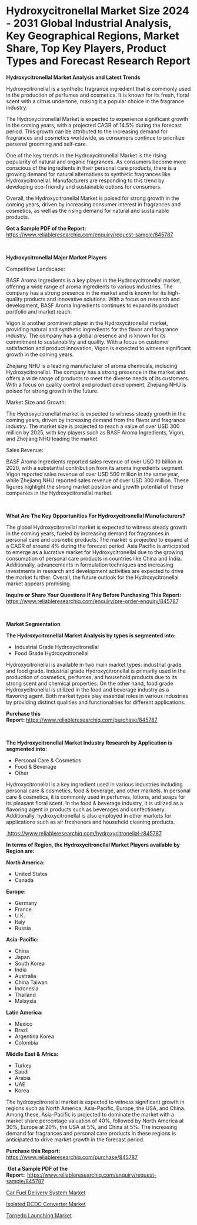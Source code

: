 <p><h1>Hydroxycitronellal Market Size 2024 - 2031 Global Industrial Analysis, Key Geographical Regions, Market Share, Top Key Players, Product Types and Forecast Research Report</h1></p><p><strong>Hydroxycitronellal Market Analysis and Latest Trends</strong></p>
<p><p>Hydroxycitronellal is a synthetic fragrance ingredient that is commonly used in the production of perfumes and cosmetics. It is known for its fresh, floral scent with a citrus undertone, making it a popular choice in the fragrance industry.</p><p>The Hydroxycitronellal Market is expected to experience significant growth in the coming years, with a projected CAGR of 14.5% during the forecast period. This growth can be attributed to the increasing demand for fragrances and cosmetics worldwide, as consumers continue to prioritize personal grooming and self-care.</p><p>One of the key trends in the Hydroxycitronellal Market is the rising popularity of natural and organic fragrances. As consumers become more conscious of the ingredients in their personal care products, there is a growing demand for natural alternatives to synthetic fragrances like Hydroxycitronellal. Manufacturers are responding to this trend by developing eco-friendly and sustainable options for consumers.</p><p>Overall, the Hydroxycitronellal Market is poised for strong growth in the coming years, driven by increasing consumer interest in fragrances and cosmetics, as well as the rising demand for natural and sustainable products.</p></p>
<p><strong>Get a Sample PDF of the Report:&nbsp;</strong> <a href="https://www.reliableresearchiq.com/enquiry/request-sample/845787">https://www.reliableresearchiq.com/enquiry/request-sample/845787</a></p>
<p>&nbsp;</p>
<p><strong>Hydroxycitronellal Major Market Players</strong></p>
<p><p>Competitive Landscape:</p><p>BASF Aroma Ingre­dients is a key player in the Hydroxycitronellal market, offering a wide range of aroma ingredients to various industries. The company has a strong presence in the market and is known for its high-quality products and innovative solutions. With a focus on research and development, BASF Aroma Ingre­dients continues to expand its product portfolio and market reach.</p><p>Vigon is another prominent player in the Hydroxycitronellal market, providing natural and synthetic ingredients for the flavor and fragrance industry. The company has a global presence and is known for its commitment to sustainability and quality. With a focus on customer satisfaction and product innovation, Vigon is expected to witness significant growth in the coming years.</p><p>Zhejiang NHU is a leading manufacturer of aroma chemicals, including Hydroxycitronellal. The company has a strong presence in the market and offers a wide range of products to meet the diverse needs of its customers. With a focus on quality control and product development, Zhejiang NHU is poised for strong growth in the future.</p><p>Market Size and Growth:</p><p>The Hydroxycitronellal market is expected to witness steady growth in the coming years, driven by increasing demand from the flavor and fragrance industry. The market size is projected to reach a value of over USD 300 million by 2025, with key players such as BASF Aroma Ingre­dients, Vigon, and Zhejiang NHU leading the market.</p><p>Sales Revenue:</p><p>BASF Aroma Ingre­dients reported sales revenue of over USD 10 billion in 2020, with a substantial contribution from its aroma ingredients segment. Vigon reported sales revenue of over USD 500 million in the same year, while Zhejiang NHU reported sales revenue of over USD 300 million. These figures highlight the strong market position and growth potential of these companies in the Hydroxycitronellal market.</p></p>
<p>&nbsp;</p>
<p><strong>What Are The Key Opportunities For Hydroxycitronellal Manufacturers?</strong></p>
<p><p>The global Hydroxycitronellal market is expected to witness steady growth in the coming years, fueled by increasing demand for fragrances in personal care and cosmetic products. The market is projected to expand at a CAGR of around 4% during the forecast period. Asia Pacific is anticipated to emerge as a lucrative market for Hydroxycitronellal due to the growing consumption of personal care products in countries like China and India. Additionally, advancements in formulation techniques and increasing investments in research and development activities are expected to drive the market further. Overall, the future outlook for the Hydroxycitronellal market appears promising.</p></p>
<p><strong>Inquire or Share Your Questions If Any Before Purchasing This Report:</strong> <a href="https://www.reliableresearchiq.com/enquiry/pre-order-enquiry/845787">https://www.reliableresearchiq.com/enquiry/pre-order-enquiry/845787</a></p>
<p>&nbsp;</p>
<p><strong>Market Segmentation</strong></p>
<p><strong>The Hydroxycitronellal Market Analysis by types is segmented into:</strong></p>
<p><ul><li>Industrial Grade Hydroxycitronellal</li><li>Food Grade Hydroxycitronellal</li></ul></p>
<p><p>Hydroxycitronellal is available in two main market types: industrial grade and food grade. Industrial grade Hydroxycitronellal is primarily used in the production of cosmetics, perfumes, and household products due to its strong scent and chemical properties. On the other hand, food grade Hydroxycitronellal is utilized in the food and beverage industry as a flavoring agent. Both market types play essential roles in various industries by providing distinct qualities and functionalities for different applications.</p></p>
<p><strong>Purchase this Report:&nbsp;</strong><a href="https://www.reliableresearchiq.com/purchase/845787">https://www.reliableresearchiq.com/purchase/845787</a></p>
<p>&nbsp;</p>
<p><strong>The Hydroxycitronellal Market Industry Research by Application is segmented into:</strong></p>
<p><ul><li>Personal Care & Cosmetics</li><li>Food & Beverage</li><li>Other</li></ul></p>
<p><p>Hydroxycitronellal is a key ingredient used in various industries including personal care & cosmetics, food & beverage, and other markets. In personal care & cosmetics, it is commonly used in perfumes, lotions, and soaps for its pleasant floral scent. In the food & beverage industry, it is utilized as a flavoring agent in products such as beverages and confectionery. Additionally, hydroxycitronellal is also employed in other markets for applications such as air fresheners and household cleaning products.</p></p>
<p><a href="https://www.reliableresearchiq.com/hydroxycitronellal-r845787">&nbsp;https://www.reliableresearchiq.com/hydroxycitronellal-r845787</a></p>
<p><strong>In terms of Region, the Hydroxycitronellal Market Players available by Region are:</strong></p>
<p>
    <p> <strong> North America: </strong>
        <ul>
            <li>United States</li>
            <li>Canada</li>
        </ul>
        </p> 
    <p> <strong> Europe: </strong>
        <ul>
            <li>Germany</li>
            <li>France</li>
            <li>U.K.</li>
            <li>Italy</li>
            <li>Russia</li>
        </ul>
        </p> 
    <p> <strong> Asia-Pacific: </strong>
        <ul>
            <li>China</li>
            <li>Japan</li>
            <li>South Korea</li>
            <li>India</li>
            <li>Australia</li>
            <li>China Taiwan</li>
            <li>Indonesia</li>
            <li>Thailand</li>
            <li>Malaysia</li>
        </ul>
        </p> 
    <p> <strong> Latin America: </strong>
        <ul>
            <li>Mexico</li>
            <li>Brazil</li>
            <li>Argentina Korea</li>
            <li>Colombia</li>
        </ul>
        </p> 
    <p> <strong> Middle East & Africa: </strong>
        <ul>
            <li>Turkey</li>
            <li>Saudi</li>
            <li>Arabia</li>
            <li>UAE</li>
            <li>Korea</li>
        </ul>
    </p>
    </p>
<p><p>The hydroxycitronellal market is expected to witness significant growth in regions such as North America, Asia-Pacific, Europe, the USA, and China. Among these, Asia-Pacific is projected to dominate the market with a market share percentage valuation of 40%, followed by North America at 30%, Europe at 20%, the USA at 5%, and China at 5%. The increasing demand for fragrances and personal care products in these regions is anticipated to drive market growth in the forecast period.</p></p>
<p><strong>Purchase this Report: </strong><a href="https://www.reliableresearchiq.com/purchase/845787">https://www.reliableresearchiq.com/purchase/845787</a></p>
<p>&nbsp;<strong>Get a Sample PDF of the Report:&nbsp;&nbsp;</strong><a href="https://www.reliableresearchiq.com/enquiry/request-sample/845787">https://www.reliableresearchiq.com/enquiry/request-sample/845787</a></p>
<p><strong></strong></p>
<p><p><a href="https://medium.com/@drakesporer988/car-fuel-delivery-system-market-size-share-analysis-growth-trends-forecasts-2024-2031-0ec76adfaf18">Car Fuel Delivery System Market</a></p><p><a href="https://medium.com/@hakielkafi_83796/isolated-dcdc-converter-market-research-report-includes-analysis-on-market-size-share-and-growth-52871c3fe32d">Isolated DCDC Converter Market</a></p><p><a href="https://github.com/DeonteStanton2023/Market-Research-Report-List-2/blob/main/torpedo-launching-market.md">Torpedo Launching Market</a></p></p>